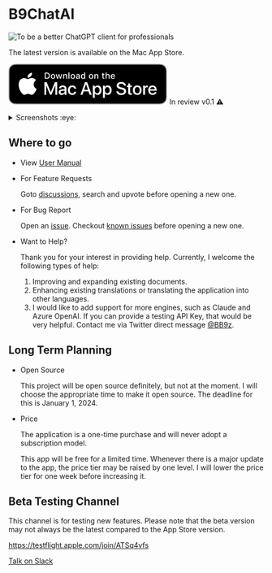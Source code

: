 # B9ChatAI

![To be a better ChatGPT client for professionals](https://repository-images.githubusercontent.com/627631357/49354469-fdc8-40b1-b663-52655644e2a2)

<!-- https://github.com/b9software/B9ChatAI -->

The latest version is available on the Mac App Store.

[![Download on the Mac App Store](Assets/app_store_mac_download.svg)](https://apps.apple.com/us/app/b9chatai/id6446579557) In review v0.1 ⚠️

<details><summary>Screenshots :eye:</summary>

![Slogan](https://user-images.githubusercontent.com/513082/234133015-0873fcae-cc43-4527-a27a-b90e85ddd38a.png)
![Continue Topic](https://user-images.githubusercontent.com/513082/234133028-0c241185-0afa-48de-a93b-d8bb9615a16e.png)
![macOS](https://user-images.githubusercontent.com/513082/232260456-ac37d7c8-655c-45b0-b2b2-fc06fba80c1f.png)
![Settings](https://user-images.githubusercontent.com/513082/234133039-4ad3266b-d4d2-4b8c-958c-3492dc231145.png)

</details>

## Where to go

* View [User Manual](https://github.com/b9software/B9ChatAI/wiki)

* For Feature Requests

  Goto [discussions](https://github.com/b9software/B9ChatAI/discussions/categories/feature-requests), search and upvote before opening a new one.

* For Bug Report

  Open an [issue](https://github.com/b9software/B9ChatAI/issues). Checkout [known issues](https://github.com/b9software/B9ChatAI/issues/1) before opening a new one.

* Want to Help?

  Thank you for your interest in providing help. Currently, I welcome the following types of help:

  1. Improving and expanding existing documents.
  2. Enhancing existing translations or translating the application into other languages.
  3. I would like to add support for more engines, such as Claude and Azure OpenAI. If you can provide a testing API Key, that would be very helpful. Contact me via Twitter direct message [@BB9z](https://twitter.com/BB9z).

## Long Term Planning

* Open Source

  This project will be open source definitely, but not at the moment. I will choose the appropriate time to make it open source. The deadline for this is January 1, 2024.

* Price

  The application is a one-time purchase and will never adopt a subscription model.

  This app will be free for a limited time. Whenever there is a major update to the app, the price tier may be raised by one level. I will lower the price tier for one week before increasing it.

## Beta Testing Channel

This channel is for testing new features. Please note that the beta version may not always be the latest compared to the App Store version.

<https://testflight.apple.com/join/ATSq4vfs>

[Talk on Slack](https://join.slack.com/t/bb9z/shared_invite/zt-1thxa7xsm-yHt4ifZd~qxj0Ko~grnP0Q)
